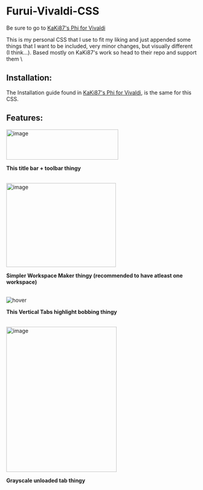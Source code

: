 # Furui-Vivaldi-CSS
Be sure to go to [KaKi87's Phi for Vivaldi](https://github.com/KaKi87/phi-for-vivaldi)

This is my personal CSS that I use to fit my liking and just appended some things that I want to be included, very minor changes, but visually different (I think...). Based mostly on KaKi87's work so head to their repo and support them
\
## Installation:

The Installation guide found in [KaKi87's Phi for Vivaldi](https://github.com/KaKi87/phi-for-vivaldi), is the same for this CSS.

## Features:

<img width="296" height="80" alt="image" src="https://github.com/user-attachments/assets/e18fa175-7183-4742-81e6-6fe4cf396899" />

**This title bar + toolbar thingy**


\
<img width="290" height="222" alt="image" src="https://github.com/user-attachments/assets/63123f89-7e61-4b5c-a38e-52619295c39a" />

**Simpler Workspace Maker thingy (recommended to have atleast one workspace)**


\
![hover](https://github.com/user-attachments/assets/f624f9f4-c0fc-463d-8b1a-691e861854f7)

**This Vertical Tabs highlight bobbing thingy**


\
<img width="292" height="384" alt="image" src="https://github.com/user-attachments/assets/9ed2445b-8b90-48a1-a2b2-11926dadb9e8" />

**Grayscale unloaded tab thingy**
